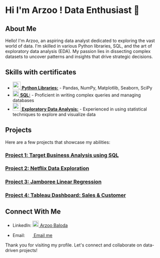 # Hi I'm Arzoo ! Data Enthusiast  👋
## About Me
Hello! I'm Arzoo, an aspiring data analyst dedicated to exploring the vast world of data. I'm skilled in various Python libraries, SQL, and the art of exploratory data analysis (EDA). My passion lies in dissecting complex datasets to uncover patterns and insights that drive strategic decisions.

## Skills with certificates
- <a href="https://moonshot.scaler.com/s/sl/S5H5tOyZM3"> <img src="https://cdn.jsdelivr.net/gh/devicons/devicon/icons/python/python-original.svg" height="25" alt="python logo"  /> [**Python Libraries:**](https://moonshot.scaler.com/s/sl/S5H5tOyZM3) - Pandas, NumPy, Matplotlib, Seaborn, SciPy 
- <a href="https://moonshot.scaler.com/s/sl/UbvSt91s1H"> <img src="https://github.com/azbaloda/azbaloda/assets/161424775/7246cf40-3d93-4162-af99-ce93cc34d0d7" width="20" height="20"/> [**SQL:**](https://moonshot.scaler.com/s/sl/UbvSt91s1H) - Proficient in writing complex queries and managing databases
- <a href="https://moonshot.scaler.com/s/sl/2KNZRl4RqV"> <img src="https://github.com/azbaloda/azbaloda/assets/161424775/fdff3647-b2a9-4083-aad7-8d2c5b7a7b1d" width="25" height="25"/> [**Exploratory Data Analysis:**](https://moonshot.scaler.com/s/sl/2KNZRl4RqV) - Experienced in using statistical techniques to explore and visualize data

###
## Projects
Here are a few projects that showcase my abilities:

### [ Project 1: Target Business Analysis using SQL](https://github.com/azbaloda/SQL_Target_Analysis)

### [ Project 2: Netflix Data Exploration](https://github.com/azbaloda/Netflix-Data-Exploration-and-Visualisation)

### [ Project 3: Jamboree Linear Regression](https://github.com/azbaloda/Jamboree-Education---Linear-Regression)

### [Project 4: Tableau Dashboard: Sales & Customer](https://public.tableau.com/app/profile/arzoo.baloda/viz/SalesCustomerDashboards_17120333759470/SalesDashboard?publish=yes)

## Connect With Me

- LinkedIn: <a href="www.linkedin.com/in/arzoo-baloda-138948bb"> <img src="https://github.com/azbaloda/azbaloda/assets/161424775/7ba05e44-542b-464a-9a6f-bfa22a207112" width="20" height="20"/>
  [Arzoo Baloda](https://www.linkedin.com/in/arzoo-baloda-138948bb/)

- Email: <a href="mailto:your-balodarzoo@gmail.com"> <img src="https://github.com/azbaloda/azbaloda/assets/161424775/a69af330-c76d-412c-af36-912a2792d32e" width="20" height="15"/> [Email me](mailto:balodarzoo@gmail.com)

Thank you for visiting my profile. Let's connect and collaborate on data-driven projects!
